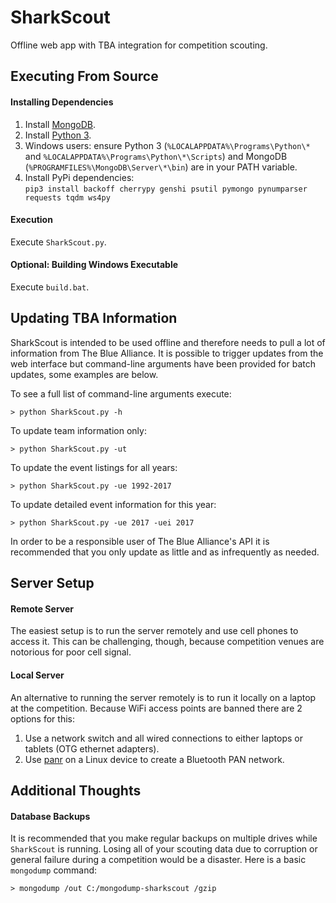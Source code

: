 # SharkScout
Offline web app with TBA integration for competition scouting.


## Executing From Source
#### Installing Dependencies
1. Install [MongoDB](https://www.mongodb.com/download-center).
2. Install [Python 3](https://www.python.org/downloads/).
3. Windows users: ensure Python 3 (`%LOCALAPPDATA%\Programs\Python\*` and `%LOCALAPPDATA%\Programs\Python\*\Scripts`) and MongoDB (`%PROGRAMFILES%\MongoDB\Server\*\bin`) are in your PATH variable.
4. Install PyPi dependencies:<br/>
`pip3 install backoff cherrypy genshi psutil pymongo pynumparser requests tqdm ws4py`

#### Execution
Execute `SharkScout.py`.

#### Optional: Building Windows Executable
Execute `build.bat`.


## Updating TBA Information
SharkScout is intended to be used offline and therefore needs to pull a lot of information from The Blue Alliance. It is possible to trigger updates from the web interface but command-line arguments have been provided for batch updates, some examples are below.

To see a full list of command-line arguments execute:
```batch
> python SharkScout.py -h
```

To update team information only:
```batch
> python SharkScout.py -ut
```

To update the event listings for all years:
```batch
> python SharkScout.py -ue 1992-2017
```

To update detailed event information for this year:
```batch
> python SharkScout.py -ue 2017 -uei 2017
```

In order to be a responsible user of The Blue Alliance's API it is recommended that you only update as little and as infrequently as needed.


## Server Setup
#### Remote Server
The easiest setup is to run the server remotely and use cell phones to access it. This can be challenging, though, because competition venues are notorious for poor cell signal.

#### Local Server
An alternative to running the server remotely is to run it locally on a laptop at the competition. Because WiFi access points are banned there are 2 options for this:
1. Use a network switch and all wired connections to either laptops or tablets (OTG ethernet adapters).
2. Use [panr](https://github.com/emmercm/panr) on a Linux device to create a Bluetooth PAN network.


## Additional Thoughts
#### Database Backups
It is recommended that you make regular backups on multiple drives while `SharkScout` is running. Losing all of your scouting data due to corruption or general failure during a competition would be a disaster. Here is a basic `mongodump` command:
```batch
> mongodump /out C:/mongodump-sharkscout /gzip
```
